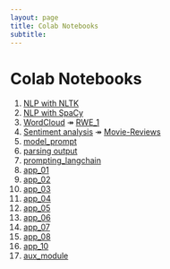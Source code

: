 ```yaml
---
layout: page
title: Colab Notebooks
subtitle: 
---
```


# Colab Notebooks

1. [NLP with NLTK](./NLP_1.ipynb)
2. [NLP with SpaCy](./SpaCy_fundamentals.ipynb) 
3. [WordCloud](./WordCloud.ipynb) &Rarr; [RWE_1](./data/RWE_1.txt)
4. [Sentiment analysis](./Sentiment_analysis.ipynb) &Rarr; [Movie-Reviews](./data/Movie-Reviews.txt)
5. [model_prompt](./model_prompt_parser.ipynb)
6. [parsing output](./parsing_output.ipynb)
7. [prompting_langchain](./prompting_using_langchain)
8. [app_01](./app_01.py)
9. [app_02](./app_02.py)
10. [app_03](./app_03.py)
11. [app_04](./app_04.py)
12. [app_05](./app_05.py)
13. [app_06](./app_06.py)
14. [app_07](./app_07.py)
15. [app_08](./app_08.py)
18. [app_10](./app_10.py)
19. [aux_module](./aux_module.py)
